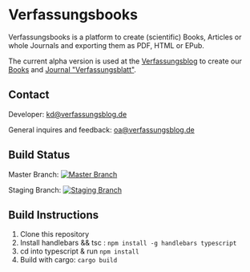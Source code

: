 # Verfassungsbooks
Verfassungsbooks is a platform to create (scientific) Books, Articles or whole Journals and exporting them as PDF, HTML or EPub.

The current alpha version is used at the [Verfassungsblog](https://verfassungsblog.de) to create our [Books](https://verfassungsblog.de/books) and [Journal "Verfassungsblatt"](https://verfassungsblog.de/blatt).

## Contact
Developer: [kd@verfassungsblog.de](mailto:kd@verfassungsblog.de)

General inquires and feedback: [oa@verfassungsblog.de](mailto:oa@verfassungsblog.de)

## Build Status
Master Branch: 
[![Master Branch](https://builds.sr.ht/~verfassungsblog/Verfassungsbooks/commits/master.svg)](https://builds.sr.ht/~verfassungsblog/Verfassungsbooks/commits/master?)

Staging Branch: [![Staging Branch](https://builds.sr.ht/~verfassungsblog/Verfassungsbooks/commits/staging.svg)](https://builds.sr.ht/~verfassungsblog/Verfassungsbooks/commits/staging?)

## Build Instructions
1. Clone this repository
2. Install handlebars && tsc : ``npm install -g handlebars typescript``
3. cd into typescript & run ``npm install``
4. Build with cargo: ``cargo build``